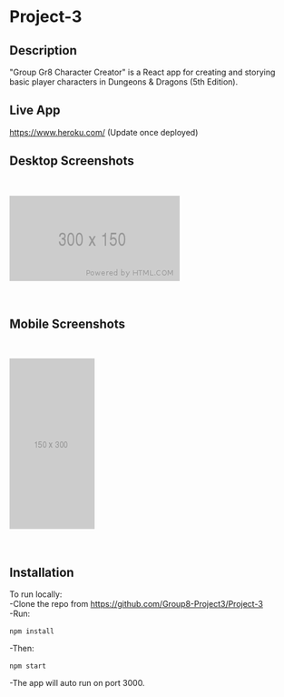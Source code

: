 # Project-3

## Description

"Group Gr8 Character Creator" is a React app for creating and storying basic player characters in Dungeons & Dragons (5th Edition).

## Live App

https://www.heroku.com/ (Update once deployed)

## Desktop Screenshots
<br>

![alt_text](./client/src/assets/images/Desktop.png)

<br>

## Mobile Screenshots
<br>

![alt_text](./client/src/assets/images/Mobile.png)

<br>

## Installation

To run locally: <br>
-Clone the repo from https://github.com/Group8-Project3/Project-3 <br>
-Run:
```
npm install
```
-Then:
```
npm start
```
-The app will auto run on port 3000.